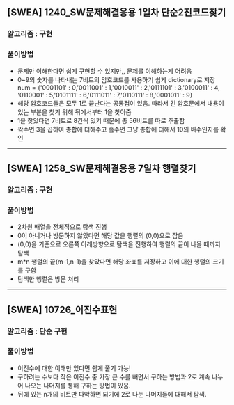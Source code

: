 ## [SWEA] 1240_SW문제해결응용 1일차 단순2진코드찾기

### 알고리즘 : 구현

### 풀이방법

- 문제만 이해한다면 쉽게 구현할 수 있지만,, 문제를 이해하는게 어려움
- 0~9의 숫자를 나타내는 7비트의 암호코드를 사용하기 쉽게 dictionary로 저장
  num = {'0001101' : 0,'0011001' : 1,'0010011' : 2,'0111101' : 3,'0100011' : 4,
  '0110001' : 5,'0101111' : 6,'0111011' : 7,'0110111' : 8,'0001011' : 9}
- 해당 암호코드들은 모두 1로 끝난다는 공통점이 있음. 따라서 긴 암호문에서 내용이 있는 부분을 찾기 위해 뒤에서부터 1을 찾아줌
- 1을 찾았다면 7비트로 8칸씩 있기 때문에 총 56비트를 따로 추출함
- 짝수면 3을 곱하여 총합에 더해주고 홀수면 그냥 총합에 더해서 10의 배수인지를 확인

---

## [SWEA] 1258_SW문제해결응용 7일차 행렬찾기

### 알고리즘 : 구현

### 풀이방법

- 2차원 배열을 전체적으로 탐색 진행
- 0이 아니거나 방문하지 않았다면 해당 값을 행렬의 (0,0)으로 잡음
- (0,0)을 기준으로 오른쪽 아래방향으로 탐색을 진행하여 행렬의 끝이 나올 때까지 탐색
- m\*n 행렬의 끝(m-1,n-1)을 찾았다면 해당 좌표를 저장하고 이에 대한 행렬의 크기를 구함
- 탐색한 행렬은 방문 처리

---

## [SWEA] 10726\_이진수표현

### 알고리즘 : 단순 구현

### 풀이방법

- 이진수에 대한 이해만 있다면 쉽게 풀기 가능!
- 구하려는 수보다 작은 이진수 중 가장 큰 수를 빼면서 구하는 방법과 2로 계속 나누어 나오는 나머지를 통해 구하는 방법이 있음.
- 뒤에 있는 n개의 비트만 파악하면 되기에 2로 나눈 나머지들에 대해서 탐색.
